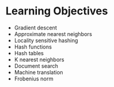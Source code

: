 # Learning Objectives

* Gradient descent
* Approximate nearest neighbors
* Locality sensitive hashing
* Hash functions
* Hash tables
* K nearest neighbors
* Document search
* Machine translation
* Frobenius norm